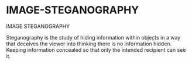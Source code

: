 # IMAGE-STEGANOGRAPHY
IMAGE STEGANOGRAPHY

Steganography is the study of hiding information within objects in a way that  deceives  the viewer into thinking there is no information hidden.
Keeping information concealed so that only the intended recipient can see it.



